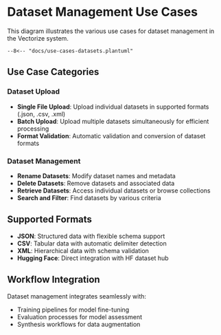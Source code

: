 # Dataset Management Use Cases

This diagram illustrates the various use cases for dataset management in the Vectorize system.

```plantuml
--8<-- "docs/use-cases-datasets.plantuml"
```

## Use Case Categories

### Dataset Upload

- **Single File Upload**: Upload individual datasets in supported formats (.json, .csv, .xml)
- **Batch Upload**: Upload multiple datasets simultaneously for efficient processing
- **Format Validation**: Automatic validation and conversion of dataset formats

### Dataset Management

- **Rename Datasets**: Modify dataset names and metadata
- **Delete Datasets**: Remove datasets and associated data
- **Retrieve Datasets**: Access individual datasets or browse collections
- **Search and Filter**: Find datasets by various criteria

## Supported Formats

- **JSON**: Structured data with flexible schema support
- **CSV**: Tabular data with automatic delimiter detection
- **XML**: Hierarchical data with schema validation
- **Hugging Face**: Direct integration with HF dataset hub

## Workflow Integration

Dataset management integrates seamlessly with:

- Training pipelines for model fine-tuning
- Evaluation processes for model assessment
- Synthesis workflows for data augmentation
